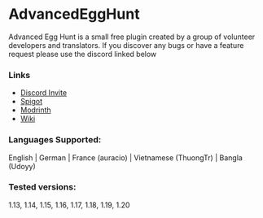 # AdvancedEggHunt
Advanced Egg Hunt is a small free plugin created by a group of volunteer developers and translators.
If you discover any bugs or have a feature request please use the discord linked below

### Links
* [Discord Invite](https://discord.gg/7x2fzYKucZ)
* [Spigot](https://www.spigotmc.org/resources/advancedegghunt.109085/)
* [Modrinth](https://modrinth.com/plugin/advancedegghunt)
* [Wiki](https://github.com/TheRedEnd2000/AdvancedEggHunt/wiki)

### Languages Supported:
English | German | France (auracio) | Vietnamese (ThuongTr) | Bangla (Udoyy)

### Tested versions:
1.13, 1.14, 1.15, 1.16, 1.17, 1.18, 1.19, 1.20
